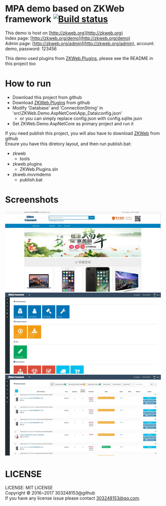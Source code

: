 # MPA demo based on ZKWeb framework [![Build status](https://ci.appveyor.com/api/projects/status/vjg985iy47lkvi8b?svg=true)](https://ci.appveyor.com/project/303248153/zkweb-demo)

This demo is host on [http://zkweb.org](http://zkweb.org)<br/>
Index page: [http://zkweb.org/demo](http://zkweb.org/demo)<br/>
Admin page: [http://zkweb.org/admin](http://zkweb.org/admin), account: demo, password: 123456<br/>

This demo used plugins from [ZKWeb.Plugins](https://github.com/zkweb-framework/ZKWeb.Plugins), please see the README in this project too

# How to run

- Download this project from github
- Download [ZKWeb.Plugins](https://github.com/zkweb-framework/ZKWeb.Plugins) from github
- Modify 'Database' and 'ConnectionString' in 'src\ZKWeb.Demo.AspNetCore\App_Data\config.json'
  - or you can simply replace config.json with config.sqlite.json
- Set ZKWeb.Demo.AspNetCore as primary project and run it

If you need publish this project, you will also have to download [ZKWeb](https://github.com/zkweb-framework/ZKWeb) from github<br/>
Ensure you have this diretory layout, and then run publish.bat:

- zkweb
  - tools
- zkweb.plugins
  - ZKWeb.Plugins.sln
- zkweb.mvvmdemo
  - publish.bat

# Screenshots

![00001](screenshots/00001.jpg)
![00002](screenshots/00002.jpg)
![00003](screenshots/00003.jpg)

# LICENSE

LICENSE: MIT LICENSE<br/>
Copyright © 2016~2017 303248153@github<br/>
If you have any license issue please contact 303248153@qq.com.<br/>
